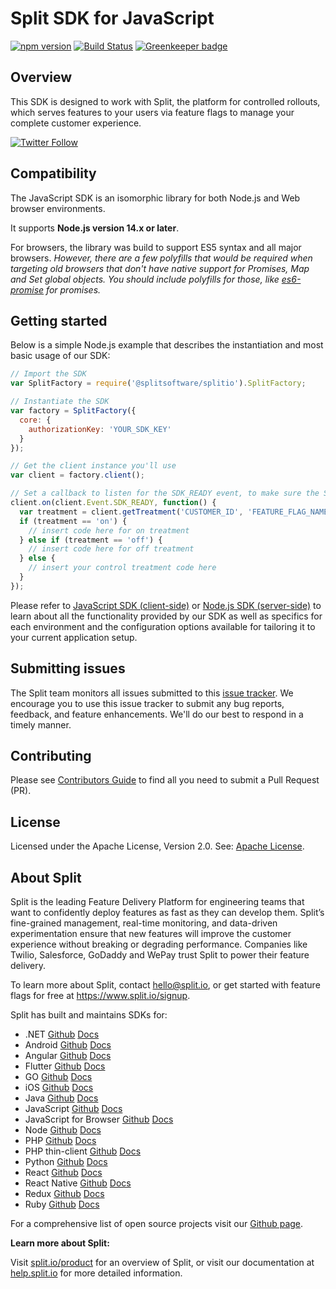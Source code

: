 # Split SDK for JavaScript

[![npm version](https://badge.fury.io/js/%40splitsoftware%2Fsplitio.svg)](https://badge.fury.io/js/%40splitsoftware%2Fsplitio) [![Build Status](https://github.com/splitio/javascript-client/actions/workflows/ci-cd.yml/badge.svg)](https://github.com/splitio/javascript-client/actions/workflows/ci-cd.yml) [![Greenkeeper badge](https://badges.greenkeeper.io/splitio/javascript-client.svg)](https://greenkeeper.io/)

## Overview
This SDK is designed to work with Split, the platform for controlled rollouts, which serves features to your users via feature flags to manage your complete customer experience.

[![Twitter Follow](https://img.shields.io/twitter/follow/splitsoftware.svg?style=social&label=Follow&maxAge=1529000)](https://twitter.com/intent/follow?screen_name=splitsoftware)

## Compatibility
The JavaScript SDK is an isomorphic library for both Node.js and Web browser environments.

It supports **Node.js version 14.x or later**.

For browsers, the library was build to support ES5 syntax and all major browsers. *However, there are a few polyfills that would be required when targeting old browsers that don't have native support for Promises, Map and Set global objects. You should include polyfills for those, like [es6-promise](https://github.com/stefanpenner/es6-promise) for promises.*

## Getting started
Below is a simple Node.js example that describes the instantiation and most basic usage of our SDK:
```javascript
// Import the SDK
var SplitFactory = require('@splitsoftware/splitio').SplitFactory;

// Instantiate the SDK
var factory = SplitFactory({
  core: {
    authorizationKey: 'YOUR_SDK_KEY'
  }
});

// Get the client instance you'll use
var client = factory.client();

// Set a callback to listen for the SDK_READY event, to make sure the SDK is properly loaded before asking for a treatment
client.on(client.Event.SDK_READY, function() {
  var treatment = client.getTreatment('CUSTOMER_ID', 'FEATURE_FLAG_NAME');
  if (treatment == 'on') {
    // insert code here for on treatment
  } else if (treatment == 'off') {
    // insert code here for off treatment
  } else {
    // insert your control treatment code here
  }
});
```

Please refer to [JavaScript SDK (client-side)](https://help.split.io/hc/en-us/articles/360020448791-JavaScript-SDK) or [Node.js SDK (server-side)](https://help.split.io/hc/en-us/articles/360020564931-Node-js-SDK) to learn about all the functionality provided by our SDK as well as specifics for each environment and the configuration options available for tailoring it to your current application setup.

## Submitting issues
The Split team monitors all issues submitted to this [issue tracker](https://github.com/splitio/javascript-client/issues). We encourage you to use this issue tracker to submit any bug reports, feedback, and feature enhancements. We'll do our best to respond in a timely manner.

## Contributing
Please see [Contributors Guide](CONTRIBUTORS-GUIDE.md) to find all you need to submit a Pull Request (PR).

## License
Licensed under the Apache License, Version 2.0. See: [Apache License](http://www.apache.org/licenses/).

## About Split

Split is the leading Feature Delivery Platform for engineering teams that want to confidently deploy features as fast as they can develop them. Split’s fine-grained management, real-time monitoring, and data-driven experimentation ensure that new features will improve the customer experience without breaking or degrading performance. Companies like Twilio, Salesforce, GoDaddy and WePay trust Split to power their feature delivery.

To learn more about Split, contact hello@split.io, or get started with feature flags for free at https://www.split.io/signup.

Split has built and maintains SDKs for:

* .NET [Github](https://github.com/splitio/dotnet-client) [Docs](https://help.split.io/hc/en-us/articles/360020240172--NET-SDK)
* Android [Github](https://github.com/splitio/android-client) [Docs](https://help.split.io/hc/en-us/articles/360020343291-Android-SDK)
* Angular [Github](https://github.com/splitio/angular-sdk-plugin) [Docs](https://help.split.io/hc/en-us/articles/6495326064397-Angular-utilities)
* Flutter [Github](https://github.com/splitio/flutter-sdk-plugin) [Docs](https://help.split.io/hc/en-us/articles/8096158017165-Flutter-plugin)
* GO [Github](https://github.com/splitio/go-client) [Docs](https://help.split.io/hc/en-us/articles/360020093652-Go-SDK)
* iOS [Github](https://github.com/splitio/ios-client) [Docs](https://help.split.io/hc/en-us/articles/360020401491-iOS-SDK)
* Java [Github](https://github.com/splitio/java-client) [Docs](https://help.split.io/hc/en-us/articles/360020405151-Java-SDK)
* JavaScript [Github](https://github.com/splitio/javascript-client) [Docs](https://help.split.io/hc/en-us/articles/360020448791-JavaScript-SDK)
* JavaScript for Browser [Github](https://github.com/splitio/javascript-browser-client) [Docs](https://help.split.io/hc/en-us/articles/360058730852-Browser-SDK)
* Node [Github](https://github.com/splitio/javascript-client) [Docs](https://help.split.io/hc/en-us/articles/360020564931-Node-js-SDK)
* PHP [Github](https://github.com/splitio/php-client) [Docs](https://help.split.io/hc/en-us/articles/360020350372-PHP-SDK)
* PHP thin-client [Github](https://github.com/splitio/php-thin-client) [Docs](https://help.split.io/hc/en-us/articles/18305128673933-PHP-Thin-Client-SDK)
* Python [Github](https://github.com/splitio/python-client) [Docs](https://help.split.io/hc/en-us/articles/360020359652-Python-SDK)
* React [Github](https://github.com/splitio/react-client) [Docs](https://help.split.io/hc/en-us/articles/360038825091-React-SDK)
* React Native [Github](https://github.com/splitio/react-native-client) [Docs](https://help.split.io/hc/en-us/articles/4406066357901-React-Native-SDK)
* Redux [Github](https://github.com/splitio/redux-client) [Docs](https://help.split.io/hc/en-us/articles/360038851551-Redux-SDK)
* Ruby [Github](https://github.com/splitio/ruby-client) [Docs](https://help.split.io/hc/en-us/articles/360020673251-Ruby-SDK)

For a comprehensive list of open source projects visit our [Github page](https://github.com/splitio?utf8=%E2%9C%93&query=%20only%3Apublic%20).

**Learn more about Split:**

Visit [split.io/product](https://www.split.io/product) for an overview of Split, or visit our documentation at [help.split.io](http://help.split.io) for more detailed information.
